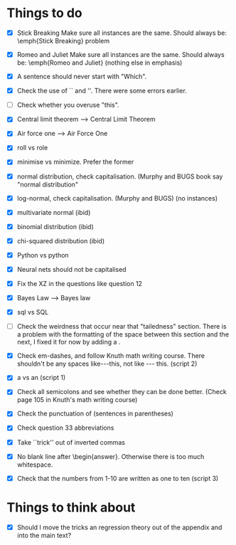 # Things to do

 - [x] Stick Breaking
   Make sure all instances are the same. Should always be:
   \emph{Stick Breaking} problem
 - [x] Romeo and Juliet
   Make sure all instances are the same.
   Should always be:
   \emph{Romeo and Juliet} (nothing else in emphasis)
 - [x] A sentence should never start with "Which".
 - [x] Check the use of `` and ''. There were some errors earlier.
 - [ ] Check whether you overuse "this".
 - [x] Central limit theorem --> Central Limit Theorem
 - [x] Air force one --> Air Force One
 - [x] roll vs role
 - [x] minimise vs minimize. Prefer the former
 - [x] normal distribution, check capitalisation. (Murphy and BUGS book say "normal distribution"
 - [x] log-normal, check capitalisation. (Murphy and BUGS) (no instances)
 - [x] multivariate normal (ibid)
 - [x] binomial distribution (ibid)
 - [x] chi-squared distribution (ibid)
 - [x] Python vs python
 - [x] Neural nets should not be capitalised
 - [x] Fix the XZ in the questions like question 12
 - [x] Bayes Law --> Bayes law
 - [x] sql vs SQL
 - [ ] Check the weirdness that occur near that "tailedness" section. There is a problem with the formatting of the space between this section and the next, I fixed it for now by adding a \.
 - [x] Check em-dashes, and follow Knuth math writing course. There shouldn't be any spaces like---this, not like --- this. (script 2)
 - [x] a vs an (script 1)


 - [x] Check all semicolons and see whether they can be done better. (Check page 105 in Knuth's math writing course)
 - [x] Check the punctuation of (sentences in parentheses)
 - [x] Check question 33 abbreviations
 - [x] Take ``trick'' out of inverted commas
 - [x] No blank line after \begin{answer}. Otherwise there is too much whitespace.
 - [x] Check that the numbers from 1-10 are written as one to ten (script 3)

# Things to think about
 - [x] Should I move the tricks an regression theory out of the appendix and into the main text?